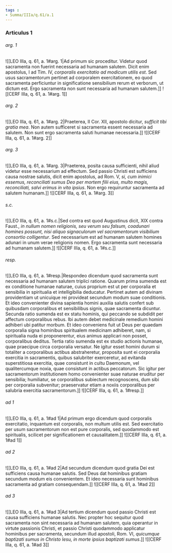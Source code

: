 ```yaml
---
tags : 
- Summa/IIIa/q.61/a.1
---
```


### Articulus 1

###### arg. 1
![[LEO IIIa, q. 61, a. 1#arg. 1|Ad primum sic proceditur. Videtur quod sacramenta non fuerint necessaria ad humanam salutem. Dicit enim apostolus, I ad Tim. IV, *corporalis exercitatio ad modicum utilis est*. Sed usus sacramentorum pertinet ad corporalem exercitationem, eo quod sacramenta perficiuntur in significatione sensibilium rerum et verborum, ut dictum est. Ergo sacramenta non sunt necessaria ad humanam salutem.]]
![[CERF IIIa, q. 61, a. 1#arg. 1]]

###### arg. 2
![[LEO IIIa, q. 61, a. 1#arg. 2|Praeterea, II Cor. XII, apostolo dicitur, *sufficit tibi gratia mea*. Non autem sufficeret si sacramenta essent necessaria ad salutem. Non sunt ergo sacramenta saluti humanae necessaria.]]
![[CERF IIIa, q. 61, a. 1#arg. 2]]

###### arg. 3
![[LEO IIIa, q. 61, a. 1#arg. 3|Praeterea, posita causa sufficienti, nihil aliud videtur esse necessarium ad effectum. Sed passio Christi est sufficiens causa nostrae salutis, dicit enim apostolus, ad Rom. V, *si, cum inimici essemus, reconciliati sumus Deo per mortem filii eius, multo magis, reconciliati, salvi erimus in vita ipsius*. Non ergo requiruntur sacramenta ad salutem humanam.]]
![[CERF IIIa, q. 61, a. 1#arg. 3]]

###### s.c.
![[LEO IIIa, q. 61, a. 1#s.c.|Sed contra est quod Augustinus dicit, XIX contra Faust., *in nullum nomen religionis, seu verum seu falsum, coadunari homines possunt, nisi aliquo signaculorum vel sacramentorum visibilium consortio colligentur*. Sed necessarium est ad humanam salutem homines adunari in unum verae religionis nomen. Ergo sacramenta sunt necessaria ad humanam salutem.]]
![[CERF IIIa, q. 61, a. 1#s.c.]]

###### resp.
![[LEO IIIa, q. 61, a. 1#resp.|Respondeo dicendum quod sacramenta sunt necessaria ad humanam salutem triplici ratione. Quarum prima sumenda est ex conditione humanae naturae, cuius proprium est ut per corporalia et sensibilia in spiritualia et intelligibilia deducatur. Pertinet autem ad divinam providentiam ut unicuique rei provideat secundum modum suae conditionis. Et ideo convenienter divina sapientia homini auxilia salutis confert sub quibusdam corporalibus et sensibilibus signis, quae sacramenta dicuntur. Secunda ratio sumenda est ex statu hominis, qui peccando se subdidit per affectum corporalibus rebus. Ibi autem debet medicinale remedium homini adhiberi ubi patitur morbum. Et ideo conveniens fuit ut Deus per quaedam corporalia signa hominibus spiritualem medicinam adhiberet, nam, si spiritualia nuda ei proponerentur, eius animus applicari non posset, corporalibus deditus. Tertia ratio sumenda est ex studio actionis humanae, quae praecipue circa corporalia versatur. Ne igitur esset homini durum si totaliter a corporalibus actibus abstraheretur, proposita sunt ei corporalia exercitia in sacramentis, quibus salubriter exerceretur, ad evitanda superstitiosa exercitia, quae consistunt in cultu Daemonum, vel qualitercumque noxia, quae consistunt in actibus peccatorum. Sic igitur per sacramentorum institutionem homo convenienter suae naturae eruditur per sensibilia; humiliatur, se corporalibus subiectum recognoscens, dum sibi per corporalia subvenitur; praeservatur etiam a noxiis corporalibus per salubria exercitia sacramentorum.]]
![[CERF IIIa, q. 61, a. 1#resp.]]

###### ad 1
![[LEO IIIa, q. 61, a. 1#ad 1|Ad primum ergo dicendum quod corporalis exercitatio, inquantum est corporalis, non multum utilis est. Sed exercitatio per usum sacramentorum non est pure corporalis, sed quodammodo est spiritualis, scilicet per significationem et causalitatem.]]
![[CERF IIIa, q. 61, a. 1#ad 1]]

###### ad 2
![[LEO IIIa, q. 61, a. 1#ad 2|Ad secundum dicendum quod gratia Dei est sufficiens causa humanae salutis. Sed Deus dat hominibus gratiam secundum modum eis convenientem. Et ideo necessaria sunt hominibus sacramenta ad gratiam consequendam.]]
![[CERF IIIa, q. 61, a. 1#ad 2]]

###### ad 3
![[LEO IIIa, q. 61, a. 1#ad 3|Ad tertium dicendum quod passio Christi est causa sufficiens humanae salutis. Nec propter hoc sequitur quod sacramenta non sint necessaria ad humanam salutem, quia operantur in virtute passionis Christi, et passio Christi quodammodo applicatur hominibus per sacramenta, secundum illud apostoli, Rom. VI, *quicumque baptizati sumus in Christo Iesu, in morte ipsius baptizati sumus*.]]
![[CERF IIIa, q. 61, a. 1#ad 3]]


